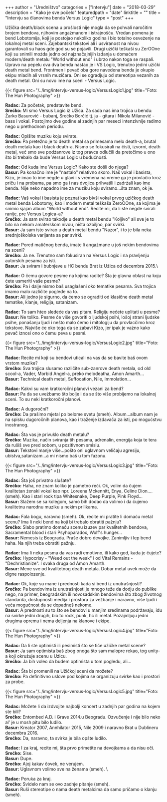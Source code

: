 +++
author = "Uredništvo"
categories = ["Intervju"]
date = "2018-03-29"
description = "Kako je sve počelo"
featuredpath = "date"
linktitle = ""
title = "Intervju sa članovima benda Versus Logic"
type = "post"
+++

Užička death/black scena u prošlosti nije mogla da se pohvali naročitim brojem bendova, njihovim angażmanom i istrajnošću. Vredan pomena je bend Lobotomija, koji je postojao nekoliko godina i bio totalno osveżenje na lokalnoj metal sceni. Zajebantski tekstovi ali i usviranost na nivou garantovali su haos gde god su se pojavili. Drugi użički teškaši su ZerOOne koji su snimili możda jedno od najznačajnijih izdanja u domaćem modern/death metalu "World without end" i ubrzo nakon toga se raspali. Upravo na pepelu ova dva benda nastao je i VS Logic, trenutno jedini użički death metal bend. Frontmen i pevač oba gore navedena benda je okupio ekipu mladih ali vrsnih muzičara. Oni se ogradjuju od stereotipa vezanih za death metal. Oni su novo ime na sceni - Versus Logic.

{{< figure src="/../img/intervju-versus-logic/VersusLogic1.jpg" title="Foto: The Hun Photography" >}}

**Radac:** Za početak, predstavite bend.\
**Srećko:** Mi smo Versus Logic iz Užica. Za sada nas ima trojica u bendu: Žarko Basurović - bubanj, Srećko Borčić tj. ja - gitara i Nikola Milanović - bass i vokal. Postojimo dve godine al zadnjih par meseci intenzivnije radimo nego u prethodnom periodu.

**Radac:** Opišite muziku koju svirate.\
**Srećko:** Pa pretežno je to death metal sa primesama melo death-a, brutal death metala kao i black death-a. Nismo se fokusirali na čisti, izvorni, death metal, već smo sve podżanrove iz tog pravca odlučili da pretočimo u ono što bi trebalo da bude Versus Logic u budućnosti.

**Radac:** Od kuda ime Versus Logic? Kako ste došli do njega?\
**Basur:** Pa konačno ime je "nastalo" relativno skoro. Naš vokal i basista, Kizo, je imao to ime negde u glavi i s vremena na vreme ga je provlačio kroz priču i na probama, pa smo ga i nas dvojica prihvatili i zadrżali kao ime benda. Nije neko napadno ime za muziku koju sviramo...šta znam, ok je.

**Radac:** Vaš vokal i basista je poznat kao bivši vokal prvog użičkog death metal benda Lobotomy, kao i modern metal teškaša ZeroOOne, sa kojima je snimio sjajan album "World without end". Recite mi, da li ste negde svirali ranije, pre Versus Logica-a?\
**Srećko:** Ja sam svirao takodje u death metal bendu "Koljivo" ali sve je to bilo na nekom amaterskom nivou, ništa ozbiljno, par svirki.\
**Basur:** Ja sam isto svirao u death metal bendu "Nazor", i to je bila neka srednjoškolska varijanta sa par svirki.

**Radac:** Pored matičnog benda, imate li angażmane u još nekim bendovima na sceni?\
**Srećko:** Ja ne. Trenutno sam fokusiran na Versus Logic i na pravljenju autorskih pesama za isti.\
**Basur:** Ja sviram i bubnjeve u HC bendu Brat iz Użica od decembra 2015.\

**Radac:** O čemu govore pesme na kojima radite? Šta je glavna oblast na koju ćete usmeriti vaše pesme?\
**Srećko:** Pa i dalje nismo baš usaglašeni oko tematike pesama. Sva trojica imamo malo različite poglede na to.\
**Basur:** Ali jedno je sigurno, da ćemo se ograditi od klasične death metal tematike, klanje, religija, satanizam.

**Radac:** To sam hteo sledeće da vas pitam. Religiju nećete uplitati u pesme?\
**Basur:** Ne toliko. Pesme će više govoriti o ljudskoj psihi, lošoj strani ljudske psihe, ponašanju ljudi i nešto malo ćemo i mitologiju da provlacčimo kroz tekstove. Najviše će oko toga da se zabavi Kizo, jer ipak je vażno kako pevač iznosi ono o čemu peva u pesmi.

{{< figure src="/../img/intervju-versus-logic/VersusLogic2.jpg" title="Foto: The Hun Photography" >}}

**Radac:** Recite mi koji su bendovi uticali na vas da se bavite baš ovom vrstom muzike?\
**Srećko:** Sva trojica slusamo različite sub-żanrove death metala, od old scool-a, Vader, Morbid Angel-a, preko melodeatha, Amon Amarth... \
**Basur:** Technical death metal, Suffocation, Nile, Immolation...

**Radac:** Kakvi su vam kratkoročni planovi vezani za bend? \
**Basur:** Pa da se uveżbamo što bolje i da se što više probijemo na lokalnoj sceni. To su neki kratkoročni planovi.

**Radac:** A dugoročni? \
**Srećko:** Da prašimo mjetal po belome svetu (smeh). Album...album nam je na spisku dugoročnih planova, kao i traženje izdavača za isti, po mogućstvu inostranog.

**Radac:** Šta vas je privuklo death metalu? \
**Srećko:** Muzika, način sviranja tih pesama, adrenalin, energija koja te tera da rušiš sve pred sobom, u pozitivnom smislu. \
**Basur:** Tekstovi manje više...pošto oni uglavnom veličaju agresiju, ubistva,satanizam...a mi nismo baš u tom fazonu.

{{< figure src="/../img/intervju-versus-logic/VersusLogic3.jpg" title="Foto: The Hun Photography" >}}

**Radac:** Šta još privatno slušate? \
**Srećko:** Haha, ne znam koliko je pametno reći. Ok, volim da čujem kvalitetan żenski vokal kao npr. Loreena Mckennitt, Enya, Celine Dion....(smeh). Kao i stari rock tipa Whitesnake, Deep Purple, Pink Floyd... \
**Basur:** Slažem se sa kolegom, samo bih dodao da volimo i da čujemo kvalitetnu narodnu muziku u nekim prilikama.

**Radac:** Fala bogu, naravno (smeh). Ok, recite mi pratite li domaću metal scenu? Ima li neki bend na koji bi trebalo obratiti pažnju? \
**Srećko:** Slabo pratimo domaću scenu izuzev par kvalitetnih bendova, Sacramental blood i stari Psyhoparadox, Wolf's hunger... \
**Basur:** Nemesis iz Beograda. Praše dobro devojke. Zanimljiv i lep bend haha. Na njih treba obratiti pažnju.

**Radac:** Ima li neka pesma da vas radi emotivno, ili kako god, kada je čujete? \
**Srećko:** Hypocrisy - "Weed out the weak" i od Vital Remains - "Dechristianize". I svaka druga od Amon Amarth. \
**Basur:** Mene sve od kvalitetnog death metala. Dobar metal uvek može da digne raspolozenje.

**Radac:** Ok, koje su mane i prednosti kada si bend iz unutrašnjosti? \
**Srećko:** Pa bendovima iz unutrašnjosti je mnogo teže da dodju do publike nego, na primer, beogradskim ili novosadskim bendovima što zbog životnog standarda, dostupnosti medija i prostora za vežbanje i naravno, više ljudi i veća mogućnost da se dopadneš nekome. \
**Basur:** A prednosti su to što se bendovi u manjim sredinama podrżavaju, idu na svirke jedni drugih, bio to rock, punk, hc ili metal. Pozajmljuju jedni drugima opremu i nema deljenja na klanove i ekipe.

{{< figure src="/../img/intervju-versus-logic/VersusLogic4.jpg" title="Foto: The Hun Photography" >}}

**Radac:** Da li ste optimisti ili pesimisti što se tiče użičke metal scene? \
**Basur:** Ja sam optimista baš zbog onoga što sam malopre rekao, tog unity-a koji okrużuje scenu u Użicu. \
**Srećko:** Ja bih voleo da budem optimista u tom pogledu, ali...

**Radac:** Šta bi promenili na Užičkoj sceni da možete? \
**Srećko:** Pa definitivno uslove pod kojima se organizuju svirke kao i prostori za probe.

{{< figure src="/../img/intervju-versus-logic/VersusLogic5.jpg" title="Foto: The Hun Photography" >}}

**Radac:** Možete li da izdvojite najbolji koncert u zadnjih par godina na kojem ste bili? \
**Srećko:** Entombed A.D. i Grave 2014.u Beogradu. Ozvučenje i nije bilo neko al' je u mosh pitu bilo ludilo. \
**Basur:** Kreator 2007, Annhilator 2015, Nile 2009 i naravno Brat u Dublineru decembra 2016. \
**Srećko:** Da, naravno, ta svirka je bila opšte ludilo.

**Radac:** I za kraj, recite mi, šta prvo primetite na devojkama a da nisu oči. \
**Srećko:** Sise. \
**Basur:** Dupe. \
**Srećko:** Ajoj kakav čovek, ne verujem. \
**Basur:** Uglavnom volimo sve na ženama (smeh). \

**Radac:** Poruka za kraj. \
**Srećko:** Svidelo nam se ovo zadnje pitanje (smeh). \
**Basur:** Ruši stereotipe o nama death metalcima da samo pričamo o klanju (smeh).
